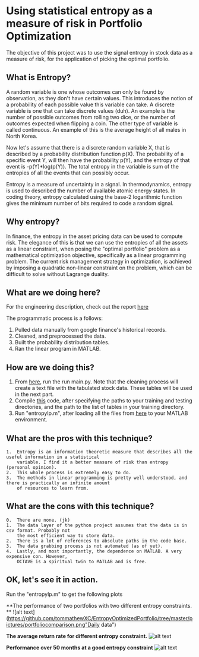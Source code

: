 # Using statistical entropy as a measure of risk in Portfolio Optimization

The objective of this project was to use the signal entropy in stock data as a measure of risk,
for the application of picking the optimal portfolio.

## What is Entropy?

A random variable is one whose outcomes can only be found by observation, as they don't have
certain values. This introduces the notion of a probability of each possible value this variable
can take. A discrete variable is one that can take discrete values (duh). An example is the number
of possible outcomes from rolling two dice, or the number of outcomes expected when flipping a coin.
The other type of variable is called continuous. An example of this is the average height of all males
in North Korea. 

Now let's assume that there is a discrete random variable X, that is described by a probability 
distribution function p(X). The probability of a specific event Y, will then have the probability
p(Y), and the entropy of that event is -p(Y)*log(p(Y)). The total entropy in the variable is sum
of the entropies of all the events that can possibly occur.



Entropy is a measure of uncertainty in a signal. In thermodynamics, entropy is used to described
the number of available atomic energy states. In coding theory, entropy calculated using the base-2
logarithmic function gives the minimum number of bits required to code a random signal.

## Why entropy?

In finance, the entropy in the asset pricing data can be used to compute risk. The elegance of this is that
we can use the entropies of all the assets as a linear constraint, when posing the "optimal portfolio" 
problem as a mathematical optimization objective, specifically as a linear programming problem. The current
risk management strategy in optimization, is achieved by imposing a quadratic non-linear constraint on the
problem, which can be difficult to solve without Lagrange duality.


## What are we doing here?

For the engineering description, check out the report [here](https://github.com/tommathewXC/EntropyOptimizedPortfolio/blob/master/Documentation/An%20application%20of%20entropy%20as%20a%20risk%20constraint%20in%20Portfolio%20Optimization.docx)

The programmatic process is a follows:

1.	Pulled data manually from google finance's historical records.
2. 	Cleaned, and preprocessed the data.
3.	Built the probability distribution tables.
4.	Ran the linear program in MATLAB.

## How are we doing this?

1.	From [here](https://github.com/tommathewXC/EntropyOptimizedPortfolio/tree/master/Python%20files), run the 
	run main.py. Note that the cleaning process will create a text file with the tabulated stock data. These
	tables will be used in the next part.
2.	Compile [this](https://github.com/tommathewXC/EntropyOptimizedPortfolio/tree/master/C%2B%2B%20files) code, 
	after specifying the paths to your training and testing directories, and the path to the list of tables in
	your training directory.
3.	Run "entropylp.m", after loading all the files from [here](https://github.com/tommathewXC/EntropyOptimizedPortfolio/blob/master/Matlab%20files/entropylp.m)
	to your MATLAB environment.
	
## What are the pros with this technique?
	
	1. 	Entropy is an information theoretic measure that describes all the useful information in a statistical	
		variable. I find it a better measure of risk than entropy (personal opinion).
	2. 	This whole process is extremely easy to do.
	3.	The methods in linear programming is pretty well understood, and there is practically an infinite amount
		of resources to learn from.

## What are the cons with this technique?

	0. 	There are none. (jk)
	1.	The data layer of the python project assumes that the data is in csv format. Probably not 
		the most efficient way to store data.
	2.	There is a lot of references to absolute paths in the code base.
	3.	The data grabbing process is not automated (as of yet).
	4.	Lastly, and most importantly, the dependence on MATLAB. A very expensive con. However, 
		OCTAVE is a spiritual twin to MATLAB and is free.

		
## OK, let's see it in action.
	
Run the "entropylp.m" to get the following plots
	
	
**The performance of two portfolios with two different entropy constraints. **
![alt text](https://github.com/tommathewXC/EntropyOptimizedPortfolio/tree/master/pictures/portfoliocomparison.png"Daily data")

**The average return rate for different entropy constraint.**
![alt text](https://github.com/tommathewXC/EntropyOptimizedPortfolio/tree/master/pictures/varyingentropyportfolio.png "Hourly data")


**Performance over 50 months at a good entropy constraint**
![alt text](https://github.com/tommathewXC/EntropyOptimizedPortfolio/tree/master/pictures/bestportfoliocomparison.png "Minute Data")
